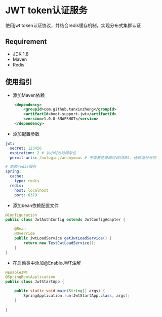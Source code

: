 # JWT token认证服务
使用jwt token认证协议，并结合redis缓存机制，实现分布式集群认证

## Requirement

- JDK 1.8
- Maven
- Redis

## 使用指引

- 添加Maven依赖
```xml
    <dependency>
        <groupId>com.github.tanxinzheng</groupId>
        <artifactId>boot-support-jwt</artifactId>
        <version>1.0.0-SNAPSHOT</version>
    </dependency>
```

- 添加配置参数
```yaml
jwt:
  secret: 123456
  expiration: 2 # 以小时为时间单位
  permit-urls: /nologin,/anonymous # 不需要登录即可访问URL，通过逗号分割

# 依赖redis服务
spring:
  cache:
    type: redis
  redis:
    host: localhost
    port: 6379
```

- 添加bean依赖配置文件
```java
@Configuration
public class JwtAuthConfig extends JwtConfigAdapter {

    @Bean
    @Override
    public JwtLoadService getJwtLoadService() {
        return new TestJwtLoadService();
    }
}
```

- 在启动类中添加@EnableJWT注解
```java
@EnableJWT
@SpringBootApplication
public class JwtStartApp {

    public static void main(String[] args) {
        SpringApplication.run(JwtStartApp.class, args);
    }
    
}
```